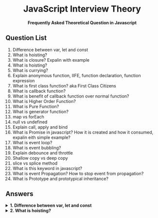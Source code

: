 <h1 align="center">JavaScript Interview Theory</h1>
<h4 align="center">Frequently Asked Theoretical Question in Javascript</h4>

## Question List
<ol>
  <li>Difference between var, let and const</li>
  <li>What is hoisting?</li>
  <li>What is closure? Expalin with example</li>
  <li>What is hoisting?</li>
  <li>What is currying?</li>
  <li>Explain anonymous function, IIFE, function declaration, function expression</li>
  <li>What is first class function? aka First Class Citizens</li>
  <li>What is callback function?</li>
  <li>What is benefit of callback function over normal function?</li>
  <li>What is Higher Order Function?</li>
  <li>What is Pure Function?</li>
  <li>What is generator function?</li>
  <li>map vs forEach</li>
  <li>null vs undefined</li>
  <li>Explain call, apply and bind</li>
  <li>What is Promise in javascript? How it is created and how it consumed, expalin eith simple example?</li>
  <li>What is event loop?</li>
  <li>What is event bubbling?</li>
  <li>Explain debounce and throttle</li>
  <li>Shallow copy vs deep copy</li>
  <li>slice vs splice method</li>
  <li>What is this keyword in javascript?</li>
  <li>What is event Propagation? How to stop event from propagation?</li>
  <li>What is Prototype and prototypical inheritance?</li>
</ol>

## Answers

<details>
  <summary><b>1. Difference between var, let and const</b></summary>

- **Scope**
    
    **va**r: Variables declared with var can have a **global** or functional scope. Global scope is for variables declared outside functions, while functional scope is for variables declared inside functions.
    
    **let, const:** Variables declared with let can have  **block scope.**
    
- **Redeclaration and reassignment**:
    
    var: Variables declared with var can be redeclared and reassigned.
    
    ```jsx
    var name = "shiv";
    var name = "mahesh"
    ```
    
    **let**: can be reassigned to other values, but they cannot be redeclared.
    
    ```jsx
    let name = "shiv";
    name = "mahesh";
    ```
    
    **const**: can not be reassigned or redeclared.
- **Hoisting:**
    
    **var:** Variables declared with var are hoisted to the top of their global or local scope with default value of **undefined**, which makes them accessible before their line of declaration.
    
    **let**: Variables declared with let are hoisted to the top of their global, local, or block scope, but their hoisting is a little different from the one with var.
    
    But, let variables are hoisted without a default initialisation. So when you try to access such variables, instead of getting **undefined**, or **variable is not defined** error, you get **cannot access variable before       initialisation**.
</details>

<details>
  <summary><b>2. What is hoisting?</b></summary>
  Process whereby the interpreter appears to have moved the declaration of functions or variables to the top of their scope, prior to execution of the code.
  
  **var:** Variables declared with var are hoisted to the top of their global or local scope with default value of **undefined**, which makes them accessible before their line of declaration.

**let**: Variables declared with let are hoisted to the top of their global, local, or block scope, but their hoisting is a little different from the one with var.

**Function declarion** Functions declarations are also hoisted up.

But, let variables are hoisted without a default initialisation. So when you try to access such variables, instead of getting **undefined**, or **variable is not defined** error, you get **cannot access variable before initialisation**.
</details>
